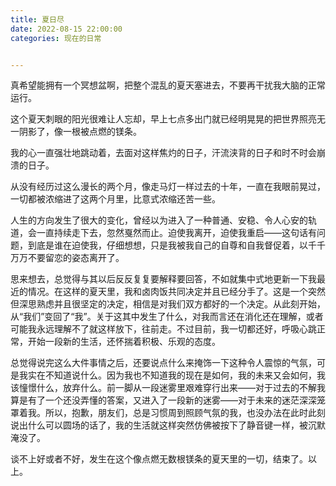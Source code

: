 ```yaml
---
title: 夏日尽
date: 2022-08-15 22:00:00
categories: 现在的日常


---
```


真希望能拥有一个冥想盆啊，把整个混乱的夏天塞进去，不要再干扰我大脑的正常运行。

这个夏天刺眼的阳光很难让人忘却，早上七点多出门就已经明晃晃的把世界照亮无一阴影了，像一根被点燃的镁条。

我的心一直强壮地跳动着，去面对这样焦灼的日子，汗流浃背的日子和时不时会崩溃的日子。

从没有经历过这么漫长的两个月，像走马灯一样过去的十年，一直在我眼前晃过，一切都被浓缩进了这两个月里，比意式浓缩还苦一些。

人生的方向发生了很大的变化，曾经以为进入了一种普通、安稳、令人心安的轨道，会一直持续走下去，忽然戛然而止。迫使我离开，迫使我重启——这句话有问题，到底是谁在迫使我，仔细想想，只是我被我自己的自尊和自我督促着，以千千万万不要留恋的姿态离开了。

思来想去，总觉得与其以后反反复复要解释要回答，不如就集中式地更新一下我最近的情况。在这样的夏天里，我和卤肉饭共同决定并且已经分手了。这是一个突然但深思熟虑并且很坚定的决定，相信是对我们双方都好的一个决定。从此刻开始，从“我们”变回了“我”。关于这其中发生了什么，对我而言还在消化还在理解，或者可能我永远理解不了就这样放下，往前走。不过目前，我一切都还好，呼吸心跳正常，开始一段新的生活，还怀揣着积极、乐观的态度。

总觉得说完这么大件事情之后，还要说点什么来掩饰一下这种令人震惊的气氛，可是我实在不知道说什么。因为我也不知道我的现在是如何，我的未来又会如何，我该憧憬什么，放弃什么。前一脚从一段迷雾里艰难穿行出来——对于过去的不解我算是有了一个还没弄懂的答案，又进入了一段新的迷雾——对于未来的迷茫深深笼罩着我。所以，抱歉，朋友们，总是习惯周到照顾气氛的我，也没办法在此时此刻说出什么可以圆场的话了，我的生活就这样突然仿佛被按下了静音键一样，被沉默淹没了。

谈不上好或者不好，发生在这个像点燃无数根镁条的夏天里的一切，结束了。以上。